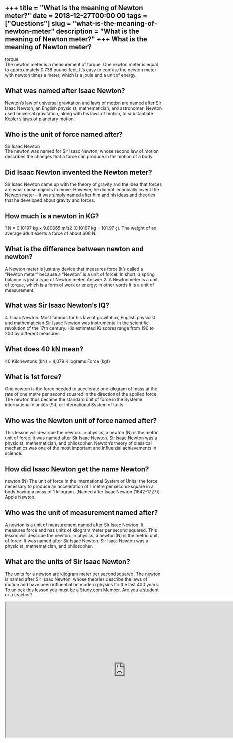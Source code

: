 +++
title = "What is the meaning of Newton meter?"
date = 2018-12-27T00:00:00
tags = ["Questions"]
slug = "what-is-the-meaning-of-newton-meter"
description = "What is the meaning of Newton meter?"
+++
What is the meaning of Newton meter?
------------------------------------

torque  
The newton meter is a measurement of torque. One newton meter is equal to approximately 0.738 pound-feet. It’s easy to confuse the newton meter with newton times a meter, which is a joule and a unit of energy.

What was named after Isaac Newton?
----------------------------------

Newton’s law of universal gravitation and laws of motion are named after Sir Isaac Newton, an English physicist, mathematician, and astronomer. Newton used universal gravitation, along with his laws of motion, to substantiate Kepler’s laws of planetary motion.

Who is the unit of force named after?
-------------------------------------

Sir Isaac Newton  
The newton was named for Sir Isaac Newton, whose second law of motion describes the changes that a force can produce in the motion of a body.

Did Isaac Newton invented the Newton meter?
-------------------------------------------

Sir Isaac Newton came up with the theory of gravity and the idea that forces are what cause objects to move. However, he did not technically invent the Newton meter – it was simply named after him and his ideas and theories that he developed about gravity and forces.

How much is a newton in KG?
---------------------------

1 N = 0.10197 kg × 9.80665 m/s2 (0.10197 kg = 101.97 g). The weight of an average adult exerts a force of about 608 N.

What is the difference between newton and newton?
-------------------------------------------------

A Newton meter is just any device that measures force (it’s called a “Newton meter” because a “Newton” is a unit of force). In short, a spring balance is just a type of Newton meter. Answer 2: A Newtonmeter is a unit of torque, which is a form of work or energy; in other words it is a unit of measurement.

What was Sir Isaac Newton’s IQ?
-------------------------------

4\. Isaac Newton. Most famous for his law of gravitation, English physicist and mathematician Sir Isaac Newton was instrumental in the scientific revolution of the 17th century. His estimated IQ scores range from 190 to 200 by different measures.

What does 40 kN mean?
---------------------

40 Kilonewtons (kN) = 4,079 Kilograms Force (kgf)

What is 1st force?
------------------

One newton is the force needed to accelerate one kilogram of mass at the rate of one metre per second squared in the direction of the applied force. The newton thus became the standard unit of force in the Système international d’unités (SI), or International System of Units.

Who was the Newton unit of force named after?
---------------------------------------------

This lesson will describe the newton. In physics, a newton (N) is the metric unit of force. It was named after Sir Isaac Newton. Sir Isaac Newton was a physicist, mathematician, and philosopher. Newton’s theory of classical mechanics was one of the most important and influential achievements in science.

How did Isaac Newton get the name Newton?
-----------------------------------------

newton (N) The unit of force in the International System of Units; the force necessary to produce an acceleration of 1 metre per second-square in a body having a mass of 1 kilogram. (Named after Isaac Newton (1642-1727)). Apple Newton.

Who was the unit of measurement named after?
--------------------------------------------

A newton is a unit of measurement named after Sir Isaac Newton. It measures force and has units of kilogram meter per second squared. This lesson will describe the newton. In physics, a newton (N) is the metric unit of force. It was named after Sir Isaac Newton. Sir Isaac Newton was a physicist, mathematician, and philosopher.

What are the units of Sir Isaac Newton?
---------------------------------------

The units for a newton are kilogram meter per second squared. The newton is named after Sir Isaac Newton, whose theories describe the laws of motion and have been influential on modern physics for the last 400 years. To unlock this lesson you must be a Study.com Member. Are you a student or a teacher?

<iframe allow="accelerometer; autoplay; clipboard-write; encrypted-media; gyroscope; picture-in-picture" allowfullscreen="" class="__youtube_prefs__  epyt-is-override  no-lazyload" data-no-lazy="1" data-origheight="433" data-origwidth="770" data-skipgform_ajax_framebjll="" height="433" id="_ytid_97375" loading="lazy" src="https://www.youtube.com/embed/A2kXTX3rnKk?enablejsapi=1&autoplay=0&cc_load_policy=0&cc_lang_pref=&iv_load_policy=1&loop=0&modestbranding=0&rel=1&fs=1&playsinline=0&autohide=2&theme=dark&color=red&controls=1&" title="YouTube player" width="770"></iframe>